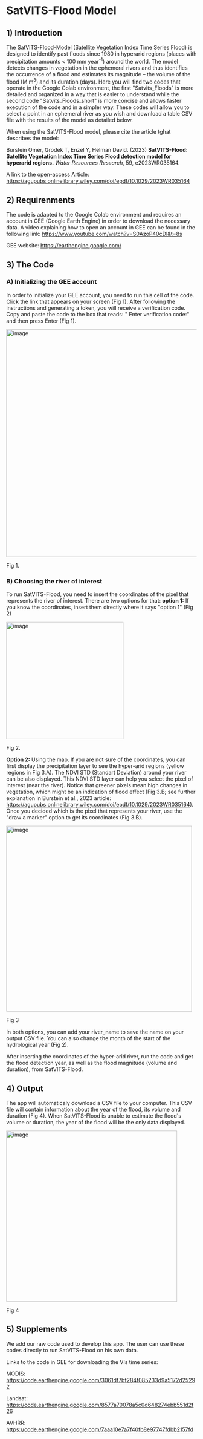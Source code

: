 # SatVITS-Flood Model

## 1) Introduction
The SatVITS-Flood-Model (Satellite Vegetation Index Time Series Flood) is designed to identify past floods since 1980 in hyperarid regions (places with precipitation amounts < 100 mm year<sup>-1</sup>) around the world. The model detects changes in vegetation in the ephemeral rivers and thus identifies the occurrence of a flood and estimates its magnitude – the volume of the flood (M m<sup>3</sup>) and its duration (days). Here you will find two codes that operate in the Google Colab environment, the first "Satvits_Floods" is more detailed and organized in a way that is easier to understand while the second code "Satvits_Floods_short" is more concise and allows faster execution of the code and in a simpler way. These codes will allow you to select a point in an ephemeral river as you wish and download a table CSV file with the results of the model as detailed below.

When using the SatVITS-Flood model, please cite the article tghat describes the model:

Burstein Omer, Grodek T, Enzel Y, Helman David. (2023) **SatVITS-Flood: Satellite Vegetation Index Time Series Flood detection model for hyperarid regions.** *Water Resources Research*, 59, e2023WR035164.

A link to the open-access Article:
https://agupubs.onlinelibrary.wiley.com/doi/epdf/10.1029/2023WR035164


## 2) Requirenments
The code is adapted to the Google Colab environment and requires an account in GEE (Google Earth Engine) in order to download the necessary data. A video explaining how to open an account in GEE can be found in the following link: https://www.youtube.com/watch?v=S0AzoP40cDI&t=8s

GEE website: https://earthengine.google.com/

## 3) The Code

### A) Initializing the GEE account

In order to initialize your GEE account, you need to run this cell of the code. Click the link that appears on your screen (Fig 1). After following the instructions and generating a token, you will receive a verification code. Copy and paste the code to the box that reads: " Enter verification code:" and then press Enter (Fig 1).

<img width="602" alt="image" src="https://user-images.githubusercontent.com/95708635/224546720-7338423a-db5d-4abb-8f85-4d86e2ebe7bb.png">

Fig 1.

### B) Choosing the river of interest

To run SatVITS-Flood, you need to insert the coordinates of the pixel that represents the river of interest. There are two options for that: 
**option 1:** If you know the coordinates, insert them directly where it says "option 1" (Fig 2)

<img width="310" alt="image" src="https://user-images.githubusercontent.com/95708635/224547312-95df9614-9ed3-4448-ba14-92e5a5d77ac2.png">

Fig 2.

**Option 2:** Using the map.
If you are not sure of the coordinates, you can first display the precipitation layer to see the hyper-arid regions (yellow regions in Fig 3.A). The NDVI STD (Standart Deviation) around your river can be also displayed. This NDVI STD layer can help you select the pixel of interest (near the river). Notice that greener pixels mean high changes in vegetation, which might be an indication of flood effect (Fig 3.B; see further explanation in Burstein et al., 2023 article: https://agupubs.onlinelibrary.wiley.com/doi/epdf/10.1029/2023WR035164). Once you decided which is the pixel that represents your river, use the "draw a marker" option to get its coordinates (Fig 3.B).

<img width="491" alt="image" src="https://user-images.githubusercontent.com/95708635/224548590-6c263755-56e9-4fa2-be01-964c8f2d3ce4.png">

Fig 3

In both options, you can add your river_name to save the name on your output CSV file. You can also change the month of the start of the hydrological year (Fig 2). 

After inserting the coordinates of the hyper-arid river, run the code and get the flood detection year, as well as the flood magnitude (volume and duration), from SatVITS-Flood.

## 4) Output

The app will automaticaly download a CSV file to your computer. This CSV file will contain information about the year of the flood, its volume and duration (Fig 4). When SatVITS-Flood is unable to estimate the flood's volume or duration, the year of the flood will be the only data displayed.

<img width="452" alt="image" src="https://user-images.githubusercontent.com/95708635/224549415-cedc8abb-1436-4bc7-8b9d-96b3dd2cb246.png">

Fig 4

## 5) Supplements

We add our raw code used to develop this app. The user can use these codes directly to run SatVITS-Flood on his own data.

Links to the code in GEE for downloading the VIs time series:

MODIS: https://code.earthengine.google.com/3061df7bf284f085233d9a5172d25292

Landsat: https://code.earthengine.google.com/8577a70078a5c0d648274ebb551d2f26

AVHRR: https://code.earthengine.google.com/7aaa10e7a7f40fb8e97747fdbb2157fd

